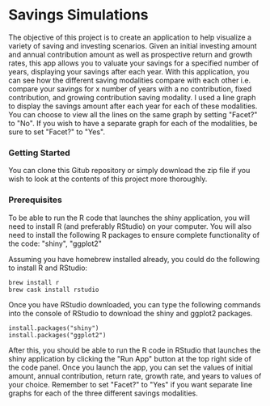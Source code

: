 # Savings Simulations

The objective of this project is to create an application to help visualize a variety of saving and investing scenarios. Given an initial investing amount and annual contribution amount as well as prospective return and growth rates, this app allows you to valuate your savings for a specified number of years, displaying your savings after each year. With this application, you can see how the different saving modalities compare with each other i.e. compare your savings for x number of years with a no contribution, fixed contribution, and growing contribution saving modality. I used a line graph to display the savings amount after each year for each of these modalities. You can choose to view all the lines on the same graph by setting "Facet?" to "No". If you wish to have a separate graph for each of the modalities, be sure to set "Facet?" to "Yes".

### Getting Started

You can clone this Gitub repository or simply download the zip file if you wish to look at the contents of this project more thoroughly. 

### Prerequisites

To be able to run the R code that launches the shiny application, you will need to install R (and preferably RStudio) on your computer. You will also need to install the following R packages to ensure complete functionality of the code: "shiny", "ggplot2"

Assuming you have homebrew installed already, you could do the following to install R and RStudio:
```
brew install r
brew cask install rstudio
```
Once you have RStudio downloaded, you can type the following commands into the console of RStudio to download the shiny and ggplot2 packages.
```
install.packages("shiny")
install.packages("ggplot2")
```
After this, you should be able to run the R code in RStudio that launches the shiny application by clicking the "Run App" button at the top right side of the code panel.  Once you launch the app, you can set the values of initial amount, annual contribution, return rate, growth rate, and years to values of your choice. Remember to set "Facet?" to "Yes" if you want separate line graphs for each of the three different savings modalities.
